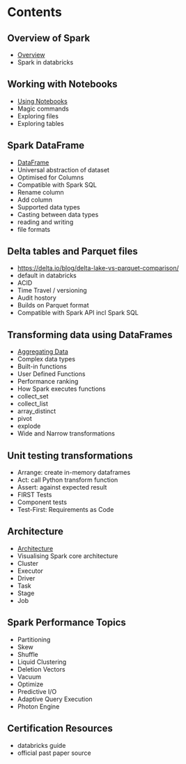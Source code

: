 # Contents

## Overview of Spark
- [Overview](/spark-overview.md)
- Spark in databricks

## Working with Notebooks
- [Using Notebooks](/notebooks.md)
- Magic commands
- Exploring files
- Exploring tables
  
## Spark DataFrame
- [DataFrame](/spark-dataframe.md)
- Universal abstraction of dataset
- Optimised for Columns
- Compatible with Spark SQL
- Rename column
- Add column
- Supported data types
- Casting between data types
- reading and writing
- file formats

## Delta tables and Parquet files
- https://delta.io/blog/delta-lake-vs-parquet-comparison/
- default in databricks
- ACID
- Time Travel / versioning
- Audit hostory
- Builds on Parquet format
- Compatible with Spark API incl Spark SQL

## Transforming data using DataFrames
- [Aggregating Data](/aggregation.md)
- Complex data types
- Built-in functions
- User Defined Functions
- Performance ranking
- How Spark executes functions
- collect_set
- collect_list
- array_distinct
- pivot
- explode
- Wide and Narrow transformations

## Unit testing transformations
- Arrange: create in-memory dataframes
- Act: call Python transform function
- Assert: against expected result
- FIRST Tests
- Component tests
- Test-First: Requirements as Code
  
## Architecture
- [Architecture](/architecture.md)
- Visualising Spark core architecture
- Cluster
- Executor
- Driver
- Task
- Stage
- Job

## Spark Performance Topics
- Partitioning
- Skew
- Shuffle
- Liquid Clustering
- Deletion Vectors
- Vacuum
- Optimize
- Predictive I/O
- Adaptive Query Execution
- Photon Engine

## Certification Resources
- databricks guide
- official past paper source
